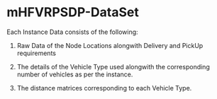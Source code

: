 # mHFVRPSDP-DataSet

Each Instance Data consists of the following:

1) Raw Data of the Node Locations alongwith Delivery and PickUp requirements

2) The details of the Vehicle Type used alongwith the corresponding number of vehicles as per the instance.

3) The distance matrices corresponding to each Vehicle Type. 
